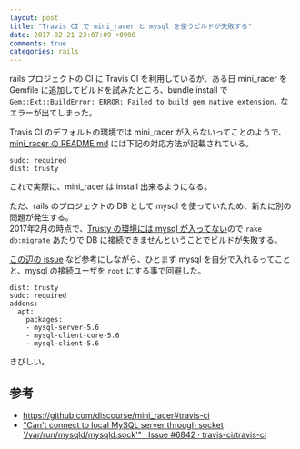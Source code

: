 ```yaml
---
layout: post
title: "Travis CI で mini_racer と mysql を使うビルドが失敗する"
date: 2017-02-21 23:07:09 +0900
comments: true
categories: rails
---
```


rails プロジェクトの CI に Travis CI を利用しているが、ある日 mini_racer を Gemfile に追加してビルドを試みたところ、bundle install で `Gem::Ext::BuildError: ERROR: Failed to build gem native extension.` なエラーが出てしまった。

Travis CI のデフォルトの環境では mini_racer が入らないってことのようで、[mini_racer の README.md](https://github.com/discourse/mini_racer#travis-ci) には下記の対応方法が記載されている。  

    sudo: required
    dist: trusty

これで実際に、mini_racer は install 出来るようになる。  

ただ、rails のプロジェクトの DB として mysql を使っていたため、新たに別の問題が発生する。  
2017年2月の時点で、[Trusty の環境には mysql が入ってない](https://docs.travis-ci.com/user/trusty-ci-environment/#Data-Stores)ので `rake db:migrate` あたりで DB に接続できませんということでビルドが失敗する。  

[この辺の issue](https://github.com/travis-ci/travis-ci/issues/6842#issuecomment-278601433) など参考にしながら、ひとまず mysql を自分で入れるってことと、mysql の接続ユーザを `root` にする事で回避した。  

    dist: trusty
    sudo: required
    addons:
      apt:
        packages:
        - mysql-server-5.6
        - mysql-client-core-5.6
        - mysql-client-5.6

きびしい。

## 参考
- https://github.com/discourse/mini_racer#travis-ci
- ["Can't connect to local MySQL server through socket '/var/run/mysqld/mysqld.sock'" · Issue #6842 · travis-ci/travis-ci](https://github.com/travis-ci/travis-ci/issues/6842#issuecomment-278601433)
